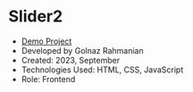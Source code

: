 # Slider2

- [Demo Project](https://golnazrahmanian.github.io/Slider2)
- Developed by Golnaz Rahmanian
- Created: 2023, September
- Technologies Used: HTML, CSS, JavaScript
- Role: Frontend
